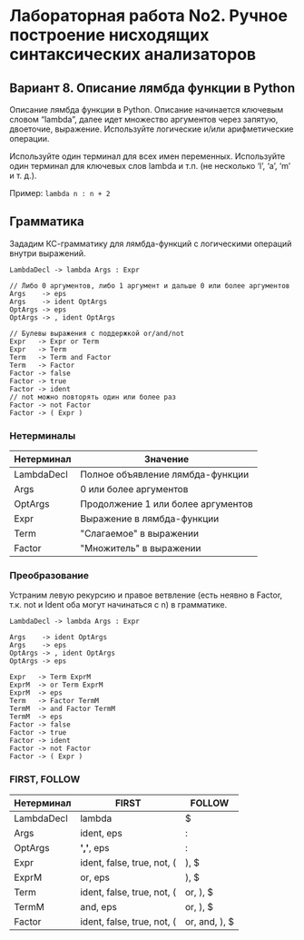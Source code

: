 # Лабораторная работа No2. Ручное построение нисходящих синтаксических анализаторов

## Вариант 8. Описание лямбда функции в Python
Описание лямбда функции в Python. Описание начинается ключевым словом “lambda”, далее идет множество аргументов через запятую, двоеточие, выражение. Используйте логические и/или арифметические операции.  

Используйте один терминал для всех имен переменных. Используйте один терминал для ключевых слов lambda и т.п. (не несколько ‘l’, ‘a’, ‘m’ и т. д.).  

Пример: `lambda n : n + 2`

## Грамматика

Зададим КС-грамматику для лямбда-функций с логическими операций внутри выражений.  

```
LambdaDecl -> lambda Args : Expr

// Либо 0 аргументов, либо 1 аргумент и дальше 0 или более аргументов
Args    -> eps
Args    -> ident OptArgs
OptArgs -> eps
OptArgs -> , ident OptArgs

// Булевы выражения с поддержкой or/and/not
Expr   -> Expr or Term
Expr   -> Term
Term   -> Term and Factor
Term   -> Factor
Factor -> false
Factor -> true
Factor -> ident
// not можно повторять один или более раз
Factor -> not Factor
Factor -> ( Expr )
```

### Нетерминалы

| Нетерминал | Значение |
| --- | --- |
| LambdaDecl | Полное объявление лямбда-функции |
| Args | 0 или более аргументов |
| OptArgs | Продолжение 1 или более аргументов |
| Expr | Выражение в лямбда-функции |
| Term | "Слагаемое" в выражении |
| Factor | "Множитель" в выражении |

### Преобразование

Устраним левую рекурсию и правое ветвление (есть неявно в Factor, т.к. not и Ident оба могут начинаться с n) в грамматике.

```
LambdaDecl -> lambda Args : Expr

Args    -> ident OptArgs
Args    -> eps
OptArgs -> , ident OptArgs
OptArgs -> eps

Expr   -> Term ExprM
ExprM  -> or Term ExprM
ExprM  -> eps
Term   -> Factor TermM
TermM  -> and Factor TermM
TermM  -> eps
Factor -> false
Factor -> true
Factor -> ident
Factor -> not Factor
Factor -> ( Expr )
```

### FIRST, FOLLOW

| Нетерминал | FIRST | FOLLOW |
| --- | --- | --- |
| LambdaDecl | lambda | $ |
| Args | ident, eps | : |
| OptArgs | **','**, eps | : |
| Expr | ident, false, true, not, ( | ), $ |
| ExprM | or, eps | ), $ |
| Term | ident, false, true, not, ( | or, ), $ |
| TermM | and, eps | or, ), $ |
| Factor | ident, false, true, not, ( | or, and, ), $ |